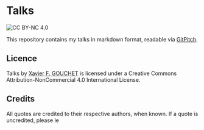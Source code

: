 # Talks

![CC BY-NC 4.0](https://i.creativecommons.org/l/by-nc/4.0/80x15.png) 

This repository contains my talks in markdown format, readable via [GitPitch](https://gitpitch.com/xgouchet/Talks). 

## Licence

Talks by [Xavier F. GOUCHET](https://github.com/xgouchet) is licensed under a Creative Commons Attribution-NonCommercial 4.0 International License. 

## Credits

All quotes are credited to their respective authors, when known. If a quote is uncredited, please le